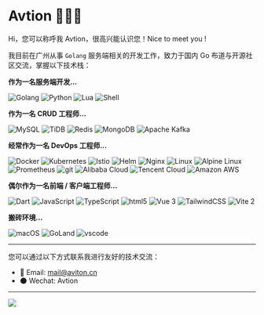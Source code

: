 # Avtion 👨🏻‍🔧 

Hi，您可以称呼我 Avtion，很高兴能认识您！Nice to meet you !

我目前在广州从事 `Golang` 服务端相关的开发工作，致力于国内 Go 布道与开源社区交流，掌握以下技术栈：

**作为一名服务端开发...**

<p>
<img alt="Golang" src="https://img.shields.io/badge/Golang-45b8d8?style=flat-square&logo=go&logoColor=white" />
<img alt="Python" src="https://img.shields.io/badge/-Python-3776AB?style=flat-square&logo=python&logoColor=white" />
<img alt="Lua" src="https://img.shields.io/badge/-Lua-2C2D72?style=flat-square&logo=Lua&logoColor=white" />
<img alt="Shell" src="https://img.shields.io/badge/-Shell-FFD500?style=flat-square&logo=shell&logoColor=black" />
</p>

**作为一名 CRUD 工程师...**

<p>
<img alt="MySQL" src="https://img.shields.io/badge/-MySQL-4479A1?style=flat-square&logo=mysql&logoColor=white" />
<img alt="TiDB" src="https://img.shields.io/badge/-TiDB-3273dc?style=flat-square&logo=Reason Studios&logoColor=white" />
<img alt="Redis" src="https://img.shields.io/badge/-Redis-E34F26?style=flat-square&logo=Redis&logoColor=white" />
<img alt="MongoDB" src="https://img.shields.io/badge/-MongoDB-47A248?style=flat-square&logo=MongoDB&logoColor=white" />
<img alt="Apache Kafka" src="https://img.shields.io/badge/-Apache Kafka-333?style=flat-square&logo=Apache Kafka&logoColor=white" />
</p>

**经常作为一名 DevOps 工程师...**

<p>
<img alt="Docker" src="https://img.shields.io/badge/Docker-2496ED?style=flat-square&logo=docker&logoColor=white" />
<img alt="Kubernetes" src="https://img.shields.io/badge/-Kubernetes-326CE5?style=flat-square&logo=Kubernetes&logoColor=white" />
<img alt="Istio" src="https://img.shields.io/badge/-Istio-466BB0?style=flat-square&logo=Istio&logoColor=white" />
<img alt="Helm" src="https://img.shields.io/badge/-Helm-0F1689?style=flat-square&logo=Helm&logoColor=white" />
<img alt="Nginx" src="https://img.shields.io/badge/-Nginx-009639?style=flat-square&logo=nginx&logoColor=white" />
<img alt="Linux" src="https://img.shields.io/badge/-Linux-FCC624?style=flat-square&logo=Linux&logoColor=black" />
<img alt="Alpine Linux" src="https://img.shields.io/badge/-Alpine-0D597F?style=flat-square&logo=Alpine Linux&logoColor=white" />
<img alt="Prometheus" src="https://img.shields.io/badge/-Prometheus-E6522C?style=flat-square&logo=Prometheus&logoColor=white" />
<img alt="git" src="https://img.shields.io/badge/-Git-F05032?style=flat-square&logo=git&logoColor=white" />


<img alt="Alibaba Cloud" src="https://img.shields.io/badge/-Alibaba Cloud-FF6A00?style=flat-square&logo=Alibaba Cloud&logoColor=white" />
<img alt="Tencent Cloud" src="https://img.shields.io/badge/-Tencent Cloud-2496ED?style=flat-square&logo=Tencent QQ&logoColor=white" />
<img alt="Amazon AWS" src="https://img.shields.io/badge/-Amazon AWS-232F3E?style=flat-square&logo=Amazon AWS&logoColor=white" />
</p>

**偶尔作为一名前端 / 客户端工程师...**

<p>
<img alt="Dart" src="https://img.shields.io/badge/-Dart-0175C2?style=flat-square&logo=Dart&logoColor=white" />
<img alt="JavaScript" src="https://img.shields.io/badge/-JavaScript-F7DF1E?style=flat-square&logo=JavaScript&logoColor=white" />
<img alt="TypeScript" src="https://img.shields.io/badge/-TypeScript-3178C6?style=flat-square&logo=TypeScript&logoColor=white" />
<img alt="html5" src="https://img.shields.io/badge/-HTML5-E34F26?style=flat-square&logo=html5&logoColor=white" />
<img alt="Vue 3" src="https://img.shields.io/badge/-Vue 3-5BA17F?style=flat-square&logo=vue.js&logoColor=white" />
<img alt="TailwindCSS" src="https://img.shields.io/badge/-Tailwind CSS-50B3D0?style=flat-square&logo=tailwindcss&logoColor=white" />
<img alt="Vite 2" src="https://img.shields.io/badge/-Vite-81A3F9?style=flat-square&logo=vite&logoColor=white" />
</p>

**搬砖环境...**

<p>
<img alt="macOS" src="https://img.shields.io/badge/MacOS-M1 Pro Max-333?style=flat-square&logo=apple&logoColor=white" />
<img alt="GoLand" src="https://img.shields.io/badge/GoLand-000000?style=flat-square&logo=GoLand&logoColor=ffffff" />
<img alt="vscode" src="https://img.shields.io/badge/Visual%20Studio%20Code-blue?style=flat-square&logo=visual-studio-code&logoColor=ffffff" />
</p>

---

您可以通过以下方式联系我进行友好的技术交流：

- 💌 Email: [mail@aviton.cn](mail@avtion.cn)
- 🌑 Wechat: Avtion

---

![](https://visitor-badge.laobi.icu/badge?page_id=Avtion.readme)
